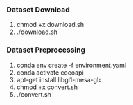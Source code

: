 ### Dataset Download 

1. chmod +x download.sh
2. ./download.sh


### Dataset Preprocessing

1. conda env create -f environment.yaml
2. conda activate cocoapi
3. apt-get install libgl1-mesa-glx
4. chmod +x convert.sh
5. ./convert.sh
